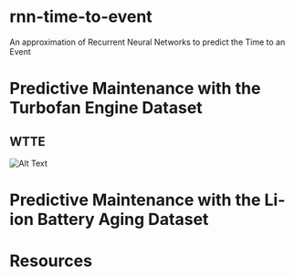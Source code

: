 # rnn-time-to-event
An approximation of Recurrent Neural Networks to predict the Time to an Event

# Predictive Maintenance with the Turbofan Engine Dataset
## WTTE
![Alt Text](https://github.com/Manelmc/rnn-time-to-event/blob/gh-pages/assets/gif1.gif)

# Predictive Maintenance with the Li-ion Battery Aging Dataset

# Resources
